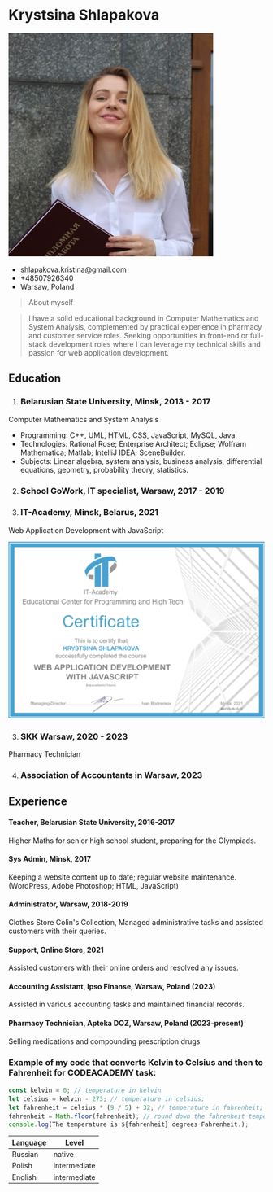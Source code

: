 # Krystsina Shlapakova

![It's me.](image/IMG_2591.JPG)

- <shlapakova.kristina@gmail.com>
- +48507926340
- Warsaw, Poland

>About myself

>I have a solid educational background in Computer Mathematics and System Analysis, complemented by practical experience in pharmacy and customer service roles. Seeking opportunities in front-end or full-stack development roles where I can leverage my technical skills and passion for web application development.


## Education

1. ### Belarusian State University, Minsk, 2013 - 2017
 Computer Mathematics and System Analysis
 - Programming: C++, UML, HTML, CSS, JavaScript, MySQL, Java.
 - Technologies: Rational Rose; Enterprise Architect; Eclipse; Wolfram Mathematica; Matlab; IntelliJ IDEA; SceneBuilder.
 - Subjects: Linear algebra, system analysis, business analysis, differential equations, geometry, probability theory, statistics.

2. ### School GoWork, IT specialist, Warsaw, 2017 - 2019

3. ### IT-Academy, Minsk, Belarus, 2021
Web Application Development with JavaScript

![my certificate](image/it.png )

3. ### SKK Warsaw, 2020 - 2023
Pharmacy Technician

4. ### Association of Accountants in Warsaw, 2023

## Experience

#### Teacher, Belarusian State University, 2016-2017

Higher Maths for senior high school student, preparing for the Olympiads.

#### Sys Admin, Minsk, 2017

Keeping a website content up to date; 
regular website maintenance. (WordPress, Adobe Photoshop; HTML, JavaScript)

#### Administrator, Warsaw, 2018-2019
Clothes Store Colin's Collection, Managed administrative tasks and assisted customers with their queries.

#### Support, Online Store, 2021
Assisted customers with their online orders and resolved any issues.

#### Accounting Assistant, Ipso Finanse, Warsaw, Poland (2023)
Assisted in various accounting tasks and maintained financial records.

#### Pharmacy Technician, Apteka DOZ, Warsaw, Poland (2023-present)
Selling medications and compounding prescription drugs


### Example of my code that converts Kelvin to Celsius and then to Fahrenheit for CODEACADEMY task: 

```javascript 
const kelvin = 0; // temperature in kelvin
let celsius = kelvin - 273; // temperature in celsius;
let fahrenheit = celsius * (9 / 5) + 32; // temperature in fahrenheit; 
fahrenheit = Math.floor(fahrenheit); // round down the fahrenheit temperature;
console.log(The temperature is ${fahrenheit} degrees Fahrenheit.);
```

| Language      |    Level      |
| ------------- |---------------|
| Russian       | native        |
| Polish        | intermediate  |
| English       | intermediate  |
